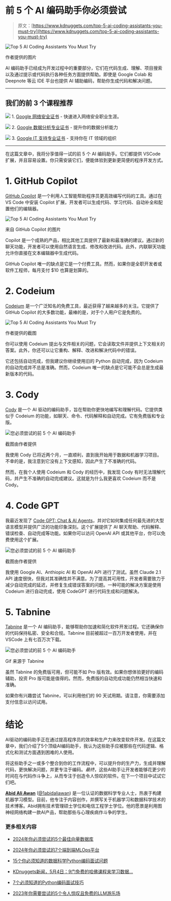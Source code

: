 # 前 5 个 AI 编码助手你必须尝试

> 原文：[https://www.kdnuggets.com/top-5-ai-coding-assistants-you-must-try](https://www.kdnuggets.com/top-5-ai-coding-assistants-you-must-try)

![Top 5 AI Coding Assistants You Must Try](../Images/38c29a32d15ccec363c648d31b9bce8a.png)

作者提供的图片

AI 编码助手已经成为开发过程中的重要部分，它们在代码生成、理解、项目搜索以及通过提示或代码执行各种任务方面提供帮助。即使是 Google Colab 和 Deepnote 等云 IDE 平台也提供 AI 辅助编码，帮助你生成代码和解决问题。

* * *

## 我们的前 3 个课程推荐

![](../Images/0244c01ba9267c002ef39d4907e0b8fb.png) 1\. [Google 网络安全证书](https://www.kdnuggets.com/google-cybersecurity) - 快速进入网络安全职业生涯。

![](../Images/e225c49c3c91745821c8c0368bf04711.png) 2\. [Google 数据分析专业证书](https://www.kdnuggets.com/google-data-analytics) - 提升你的数据分析能力

![](../Images/0244c01ba9267c002ef39d4907e0b8fb.png) 3\. [Google IT 支持专业证书](https://www.kdnuggets.com/google-itsupport) - 支持你在 IT 领域的组织

* * *

在这篇文章中，我将分享值得一试的前 5 个 AI 编码助手。它们都提供 VSCode 扩展，并且容易设置。你只需安装它们，便能体验到更新更简便的程序开发方式。

# 1\. GitHub Copilot

[GitHub Copilot](https://github.com/features/copilot) 是一个利用人工智能帮助程序员更高效编写代码的工具。通过在 VS Code 中安装 Copilot 扩展，开发者可以生成代码、学习代码、自动补全和配置他们的编辑器。

![Top 5 AI Coding Assistants You Must Try](../Images/62a0194809dc7a5c8c98ca868c6b4894.png)

来自 GitHub Copilot 的图片

Copilot 是一个成熟的产品，相比其他工具提供了最新和最准确的建议。通过新的聊天功能，开发者可以使用自然语言生成、修改和改进代码。此外，内联聊天功能允许你直接在文本编辑器中生成代码。

GitHub Copilot 唯一的缺点是它是一个付费工具。然而，如果你是全职开发者或软件工程师，每月支付 $10 也算是划算的。

# 2\. Codeium

[Codeium](https://codeium.com/) 是一个广泛知名的免费工具，最近获得了越来越多的关注。它提供了 GitHub Copilot 的大多数功能，最棒的是，对于个人用户它是免费的。

![Top 5 AI Coding Assistants You Must Try](../Images/d63a044b51ea6626cbc80827b9db2a38.png)

作者提供的截图

你可以使用 Codeium 提出与文件相关的问题，它会读取文件并提供上下文相关的答案。此外，你还可以让它重构、解释、改进和解决代码中的错误。

它还包括自动完成，但我建议你继续使用旧的 Python 自动完成，因为 Codeium 的自动完成并不总是准确。然而，Codeium 唯一的缺点是它可能不会总是生成最新版本的代码。

# 3. Cody

[Cody](https://sourcegraph.com/cody) 是一个 AI 驱动的编码助手，旨在帮助你更快地编写和理解代码。它提供类似于 Codeium 的功能，如聊天、命令、代码解释和自动完成。它有免费版和专业版。

![您必须尝试的前 5 个 AI 编码助手](../Images/c0cfd5b387fee8633675232f05a03996.png)

截图由作者提供

我使用 Cody 已将近两个月，一直顺利，直到我开始用于数据和机器学习项目。不幸的是，我注意到它没有上下文感知，因此产生了不准确的代码。

然而，在我个人使用 Codeium 和 Cody 的经历中，我发现 Cody 有时无法理解代码，并产生不准确的自动完成建议。这就是为什么我更喜欢 Codeium 而不是 Cody。

# 4. Code GPT

我最近发现了 [Code GPT: Chat & AI Agents](https://marketplace.visualstudio.com/items?itemName=DanielSanMedium.dscodegpt)，并对它如何集成任何最先进的大型语言模型并提供广泛的功能印象深刻。这个扩展提供了 AI 聊天帮助、代码解释、错误检查、自动完成等功能。如果你可以访问 OpenAI API 或其他平台，你可以免费使用这个扩展。

![您必须尝试的前 5 个 AI 编码助手](../Images/13a8bdba021cb7aa1a30de606ec5dbb1.png)

截图由作者提供

我使用 Google AI、Anthiopic AI 和 OpenAI API 进行了测试。虽然 Claude 2.1 API 速度很快，但我对其准确性并不满意。为了提高其可用性，开发者需要致力于减少自动完成的延迟，并修复生成错误答案的问题。一种可能的解决方案是使用 Codeium 进行自动完成，使用 CodeGPT 进行代码生成和问题解决。

# 5. Tabnine

[Tabnine](https://www.tabnine.com/) 是一个 AI 编码助手，能够帮助你加速和简化软件开发过程。它还确保你的代码保持私密、安全和合规。Tabnine 目前被超过一百万开发者使用，并在 VSCode 上有七百万次下载。

![您必须尝试的前 5 个 AI 编码助手](../Images/42937e687b81a258dc6fccd68cf3e84e.png)

Gif 来源于 Tabnine

虽然 Tabnine 的免费版可用，但可能不如 Pro 版有效。如果你想体验更好的编码辅助，投资 Pro 版可能是值得的。然而，免费版的自动完成功能仍然相当快速和准确。

如果你有兴趣尝试 Tabnine，可以利用他们的 90 天试用期。请注意，你需要添加支付信息以访问试用。

# 结论

AI驱动的编码助手正在通过提高程序员的效率和生产力来改变软件开发。在这篇文章中，我们介绍了5个顶级AI编码助手，我认为这些助手应被那些在代码逻辑、格式化和测试方面遇到困难的人使用。

将这些助手之一或多个整合到你的工作流程中，可以提升你的生产力，生成并理解代码，更快解决问题，并更专注于编码。*最终*，这些AI助手让开发者能够花更少的时间在与代码作斗争上，从而专注于创造令人惊叹的软件。在下一个项目中试试它们吧。

[](https://www.polywork.com/kingabzpro)****[Abid Ali Awan](https://www.polywork.com/kingabzpro)**** ([@1abidaliawan](https://www.linkedin.com/in/1abidaliawan)) 是一位认证的数据科学专业人士，热衷于构建机器学习模型。目前，他专注于内容创作，并撰写关于机器学习和数据科学技术的技术博客。Abid拥有技术管理硕士学位和电信工程学士学位。他的愿景是利用图神经网络构建一款AI产品，帮助那些与心理疾病作斗争的学生。

### 更多相关内容

+   [2024年你必须尝试的5个最佳向量数据库](https://www.kdnuggets.com/the-5-best-vector-databases-you-must-try-in-2024)

+   [2024年你必须尝试的7个端到端MLOps平台](https://www.kdnuggets.com/7-end-to-end-mlops-platforms-you-must-try-in-2024)

+   [15个你必须知道的数据科学Python编码面试问题](https://www.kdnuggets.com/2022/04/15-python-coding-interview-questions-must-know-data-science.html)

+   [KDnuggets新闻，5月4日：9门免费的哈佛课程来学习数据…](https://www.kdnuggets.com/2022/n18.html)

+   [7个必须知道的Python编码面试技巧](https://www.kdnuggets.com/2023/03/7-mustknow-python-tips-coding-interviews.html)

+   [2023年你需要尝试的5个令人惊叹且免费的LLM游乐场](https://www.kdnuggets.com/5-amazing-free-llms-playgrounds-you-need-to-try-in-2023)
